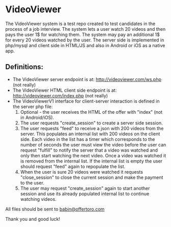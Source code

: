 # VideoViewer

The VideoViewer system is a test repo created to test candidates in the process of a job interview.
The system lets a user watch 20 videos and then pays the user 1$ for watching them. The system may pay an additional 1$ for every 20 videos watched by the user.
The server side is implemented in php/mysql and client side in HTML/JS and also in Android or iOS as a native app.

## Definitions:
* The VideoViewer server endpoint is at: http://videoviewer.com/ws.php (not really)
* The VideoViewer HTML client side endpoint is at: http://videoviewer.com/index.php (not really)
* The VideoViewerV1 interface for client-server interaction is defined in the server php file:
  1. Optional - the user receives the HTML of the offer with "index" (not in Android/iOS).
  2. The user requests "create_session" to create a server side session.
  3. The user requests "feed" to receive a json with 200 videos from the server. This populates an internal list with 200 videos on the client side. Each video in the list has a timer which corresponds to the number of seconds the user must view the video before the user can request "fulfill" to notify the server that a video was watched and only then start watching the next video. Once a video was watched it is removed from the internal list. If the internal list is empty the user should request "feed" again to repopulate the list.
  4. When the user is sure 20 videos were watched it requests "close_session" to close the current session and make the payment to the user.
  5. The user may request "create_session" again to start another session and use its already populated internal list to continue watching videos.

All files should be sent to babin@offertoro.com

Thank you and good luck!
